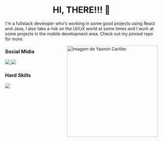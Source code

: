 <h1 align="center">HI, THERE!!! 👋 </h1>

<div align="left" position="absolute">
  <p>I'm a fullstack developer who's working in some good projects using React and Java, I also take a risk on the UI/UX world at some times and I work at some projects in the mobile development area. Check out my pinned repo for more.</p>
    
  <img align="right" alt="Imagem de Yasmin Carlôto" src="https://github.com/Carloto11/Carloto11/blob/main/readmeimg.png"  width="300px"/>
</div>

<div>
  <h3>Social Midia</h3>
  
  <div align="left">
    <a href="https://criarmeulink.com.br/u/1714227260">
      <img src="https://skillicons.dev/icons?i=gmail" />
    </a>
    <a href="https://www.linkedin.com/in/yasmin-carlôto-14b620275/">
      <img src="https://skillicons.dev/icons?i=linkedin" />
    </a>
  </div>
</div>

<div>
  <h3>Hard Skills</h3>

  <div>
    <img src="https://skillicons.dev/icons?i=typescript,angular,react,tailwind,sass,nextjs,java,spring,kotlin,mysql,postgres,mongodb" />
  </div>
</div>
